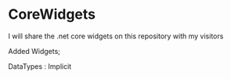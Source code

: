 # CoreWidgets
I will share the .net core widgets on this repository with my visitors

Added Widgets;

DataTypes : Implicit


